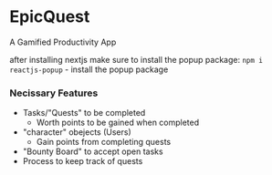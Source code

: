 # EpicQuest
A Gamified Productivity App

after installing nextjs make sure to install the popup package: `npm i reactjs-popup` - install the popup package

### Necissary Features

- Tasks/"Quests" to be completed
  - Worth points to be gained when completed
- "character" obejects (Users)
  - Gain points from completing quests
- "Bounty Board" to accept open tasks
- Process to keep track of quests
